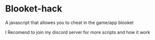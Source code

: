 # Blooket-hack
A javascript that allowes you to cheat in the game/app blooket 


I Recomend to join my discord server for more scripts and how it work

